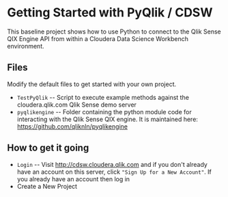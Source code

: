 # Getting Started with PyQlik / CDSW

This baseline project shows how to use Python to connect to the Qlik Sense QIX Engine API from within a Cloudera Data Science Workbench environment.

## Files

Modify the default files to get started with your own project.

* `TestPyQlik` -- Script to execute example methods against the cloudera.qlik.com Qlik Sense demo server
* `pyqlikengine` -- Folder containing the python module code for interacting with the Qlik Sense QIX engine. It is maintained here: https://github.com/qliknln/pyqlikengine

## How to get it going

* `Login` -- Visit http://cdsw.cloudera.qlik.com and if you don't already have an account on this server, click `"Sign Up for a New Account"`. If you already have an account then log in
* Create a New Project
